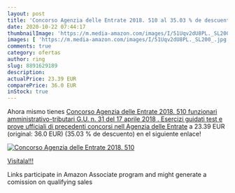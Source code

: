 ```yaml
---
layout: post
title: 'Concorso Agenzia delle Entrate 2018. 510 al 35.03 % de descuento'
date: 2020-10-22 07:44:17
thumbnailImage: 'https://m.media-amazon.com/images/I/51Uqv2dU8PL._SL200_.jpg'
images: [ 'https://m.media-amazon.com/images/I/51Uqv2dU8PL._SL200_.jpg' ]
comments: true
category: ofertas
author: ring
slug: 8891629189
description:
actualPrice: 23.39 EUR
comparePrice: 36.0 EUR
inStock: true
---
```


Ahora mismo tienes [Concorso Agenzia delle Entrate 2018. 510 funzionari amministrativo-tributari  G.U. n. 31 del 17 aprile 2018 . Esercizi guidati  test e prove ufficiali di precedenti concorsi nell Agenzia delle Entrate](https://www.amazon.it/dp/8891629189/?tag=tolees00-21) a 23.39 EUR (original: 36.0 EUR) (35.03 %  de descuento) en el siguiente enlace!

[![Concorso Agenzia delle Entrate 2018. 510](https://m.media-amazon.com/images/I/51Uqv2dU8PL._SL200_.jpg)](https://www.amazon.it/dp/8891629189/?tag=tolees00-21)

[Visítala!!!](https://www.amazon.it/dp/8891629189/?tag=tolees00-21)

Links participate in Amazon Associate program and might generate a comission on qualifying sales
